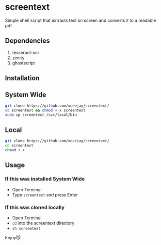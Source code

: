 # screentext
Simple shell script that extracts text on screen and converts it to a readable pdf

## Dependencies
1. tesseract-ocr 
2. zenity
3. ghostscript

## Installation 

## System Wide
```bash
git clone https://github.com/xceejay/screentext/
cd screentext && chmod + x screentext
sudo cp screentext /usr/local/bin
```
## Local 
```bash
git clone https://github.com/xceejay/screentext/
cd screentext
chmod + x
```
## Usage

### If this was installed System Wide 
- Open Terminal
- Type ``screentext`` and press Enter

### If this was cloned locally 
- Open Terminal
- ``cd`` into the screentext directory
- ``sh screentext``

Enjoy😼
